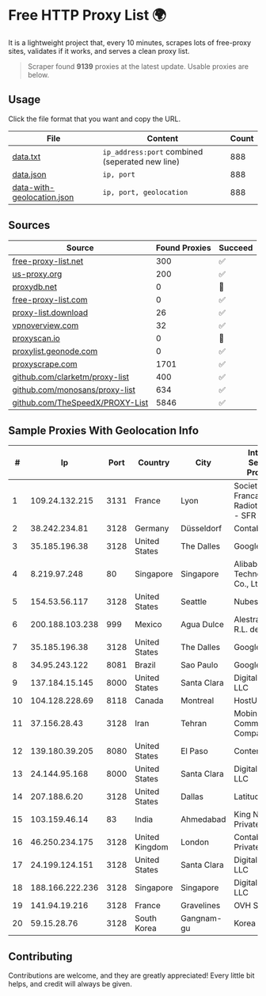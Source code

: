 
# Free HTTP Proxy List 🌍

It is a lightweight project that, every 10 minutes, scrapes lots of free-proxy sites, validates if it works, and serves a clean proxy list.


> Scraper found **9139** proxies at the latest update. Usable proxies are below.

## Usage

Click the file format that you want and copy the URL.


|File|Content|Count|
|----|-------|-----|
|[data.txt](https://raw.githubusercontent.com/themiralay/Proxy-List-World/master/data.txt)|`ip_address:port` combined (seperated new line)|888|
|[data.json](https://raw.githubusercontent.com/themiralay/Proxy-List-World/master/data.json)|`ip, port`|888|
|[data-with-geolocation.json](https://raw.githubusercontent.com/themiralay/Proxy-List-World/master/data-with-geolocation.json)|`ip, port, geolocation`|888|

## Sources

|Source|Found Proxies|Succeed|
|------|-------------|-------|
|[free-proxy-list.net](https://free-proxy-list.net)|300|✅|
|[us-proxy.org](https://www.us-proxy.org)|200|✅|
|[proxydb.net](http://proxydb.net)|0|🚫|
|[free-proxy-list.com](https://free-proxy-list.com/?page=&port=&type%5B%5D=http&type%5B%5D=https&up_time=0&search=Search)|0|✅|
|[proxy-list.download](https://www.proxy-list.download/HTTP)|26|✅|
|[vpnoverview.com](https://vpnoverview.com/privacy/anonymous-browsing/free-proxy-servers)|32|✅|
|[proxyscan.io](https://www.proxyscan.io)|0|🚫|
|[proxylist.geonode.com](https://proxylist.geonode.com/api/proxy-list?limit=300&page=1&sort_by=lastChecked&sort_type=desc&protocols=http,https)|0|✅|
|[proxyscrape.com](https://api.proxyscrape.com/v2/?request=displayproxies&protocol=http&timeout=10000&country=all&ssl=all&anonymity=all)|1701|✅|
|[github.com/clarketm/proxy-list](https://raw.githubusercontent.com/clarketm/proxy-list/master/proxy-list-raw.txt)|400|✅|
|[github.com/monosans/proxy-list](https://raw.githubusercontent.com/monosans/proxy-list/main/proxies/http.txt)|634|✅|
|[github.com/TheSpeedX/PROXY-List](https://raw.githubusercontent.com/TheSpeedX/PROXY-List/master/http.txt)|5846|✅|


## Sample Proxies With Geolocation Info

|#|Ip|Port|Country|City|Internet Service Provider|
|-|--|----|-------|----|-------------------------|
|1|109.24.132.215|3131|France|Lyon|Societe Francaise Du Radiotelephone - SFR SA|
|2|38.242.234.81|3128|Germany|Düsseldorf|Contabo GmbH|
|3|35.185.196.38|3128|United States|The Dalles|Google LLC|
|4|8.219.97.248|80|Singapore|Singapore|Alibaba (US) Technology Co., Ltd.|
|5|154.53.56.117|3128|United States|Seattle|Nubes, LLC|
|6|200.188.103.238|999|Mexico|Agua Dulce|Alestra, S. de R.L. de C.V.|
|7|35.185.196.38|3128|United States|The Dalles|Google LLC|
|8|34.95.243.122|8081|Brazil|Sao Paulo|Google LLC|
|9|137.184.15.145|8000|United States|Santa Clara|DigitalOcean, LLC|
|10|104.128.228.69|8118|Canada|Montreal|HostUS|
|11|37.156.28.43|3128|Iran|Tehran|Mobin Net Communication Company|
|12|139.180.39.205|8080|United States|El Paso|Conterra|
|13|24.144.95.168|8000|United States|Santa Clara|DigitalOcean, LLC|
|14|207.188.6.20|3128|United States|Dallas|Latitude.sh|
|15|103.159.46.14|83|India|Ahmedabad|King Netsol Private Limited|
|16|46.250.234.175|3128|United Kingdom|London|Contabo Asia Private Limited|
|17|24.199.124.151|3128|United States|Santa Clara|DigitalOcean, LLC|
|18|188.166.222.236|3128|Singapore|Singapore|DigitalOcean, LLC|
|19|141.94.19.216|3128|France|Gravelines|OVH SAS|
|20|59.15.28.76|3128|South Korea|Gangnam-gu|Korea Telecom|



## Contributing

Contributions are welcome, and they are greatly appreciated! Every
little bit helps, and credit will always be given.

